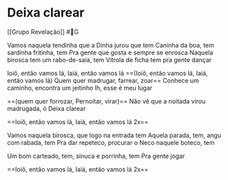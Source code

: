 # Deixa clarear
[[Grupo Revelação]] #🎼️G 

Vamos naquela tendinha que a Dinha jurou que tem
Caninha da boa, tem sardinha fritinha, tem
Pra gente que gosta e sempre se enrosca
Naquela birosca tem um rabo-de-saia, tem
Vitrola de ficha tem pra gente dançar

Ioiô, então vamos lá, Iaiá, então vamos lá
==(Ioiô, então vamos lá, Iaiá, então vamos lá)
Quem quer madrugar, farrear, zoar==
Conhece um caminho, encontra um jeitinho
Ih, esse é meu lugar

==(quem quer forrozar, Pernoitar, virar)==
Não vê que a noitada virou madrugada, ô
Deixa clarear

==Ioiô, então vamos lá, Iaiá, então vamos lá 2x==

Vamos naquela birosca, que logo na entrada tem
Aquela parada, tem, angu com rabada, tem
Pra dar repeteco, procurar o Neco naquele boteco, tem

Um bom carteado, tem, sinuca e porrinha, tem
Pra gente jogar

==Ioiô, então vamos lá, Iaiá, então vamos lá 2x==